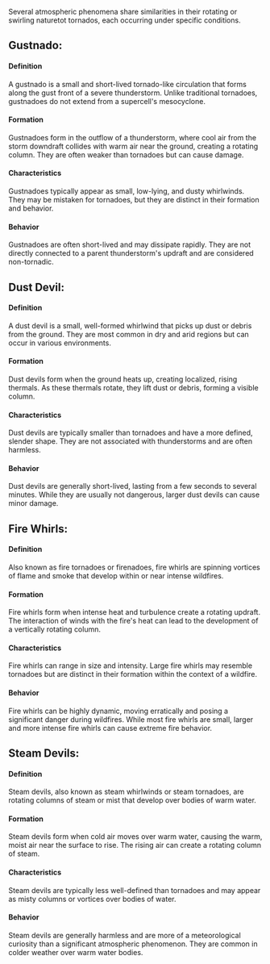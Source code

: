 Several atmospheric phenomena share similarities in their rotating or swirling naturetot tornados, each occurring under specific conditions.

## Gustnado:
#### Definition
 A gustnado is a small and short-lived tornado-like circulation that forms along the gust front of a severe thunderstorm. Unlike traditional tornadoes, gustnadoes do not extend from a supercell's mesocyclone.

#### Formation
 Gustnadoes form in the outflow of a thunderstorm, where cool air from the storm downdraft collides with warm air near the ground, creating a rotating column. They are often weaker than tornadoes but can cause damage.

#### Characteristics
 Gustnadoes typically appear as small, low-lying, and dusty whirlwinds. They may be mistaken for tornadoes, but they are distinct in their formation and behavior.

#### Behavior
 Gustnadoes are often short-lived and may dissipate rapidly. They are not directly connected to a parent thunderstorm's updraft and are considered non-tornadic.

## Dust Devil:
#### Definition
 A dust devil is a small, well-formed whirlwind that picks up dust or debris from the ground. They are most common in dry and arid regions but can occur in various environments.

#### Formation
 Dust devils form when the ground heats up, creating localized, rising thermals. As these thermals rotate, they lift dust or debris, forming a visible column.

#### Characteristics
 Dust devils are typically smaller than tornadoes and have a more defined, slender shape. They are not associated with thunderstorms and are often harmless.

#### Behavior
 Dust devils are generally short-lived, lasting from a few seconds to several minutes. While they are usually not dangerous, larger dust devils can cause minor damage.

## Fire Whirls:
#### Definition
 Also known as fire tornadoes or firenadoes, fire whirls are spinning vortices of flame and smoke that develop within or near intense wildfires.

#### Formation
 Fire whirls form when intense heat and turbulence create a rotating updraft. The interaction of winds with the fire's heat can lead to the development of a vertically rotating column.

#### Characteristics
 Fire whirls can range in size and intensity. Large fire whirls may resemble tornadoes but are distinct in their formation within the context of a wildfire.

#### Behavior
 Fire whirls can be highly dynamic, moving erratically and posing a significant danger during wildfires. While most fire whirls are small, larger and more intense fire whirls can cause extreme fire behavior.

## Steam Devils:
#### Definition
 Steam devils, also known as steam whirlwinds or steam tornadoes, are rotating columns of steam or mist that develop over bodies of warm water.

#### Formation
 Steam devils form when cold air moves over warm water, causing the warm, moist air near the surface to rise. The rising air can create a rotating column of steam.

#### Characteristics
 Steam devils are typically less well-defined than tornadoes and may appear as misty columns or vortices over bodies of water.

#### Behavior
 Steam devils are generally harmless and are more of a meteorological curiosity than a significant atmospheric phenomenon. They are common in colder weather over warm water bodies.